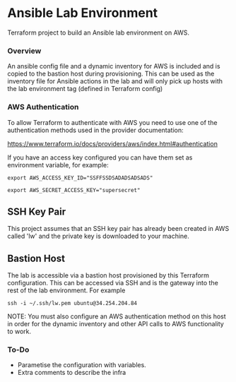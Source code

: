 # Ansible Lab Environment
Terraform project to build an Ansible lab environment on AWS.

### Overview
An ansible config file and a dynamic inventory for AWS is included and is copied to the bastion host during provisioning. This can be used as the inventory file for Ansible actions in the lab and will only pick up hosts with the lab environment tag (defined in Terraform config)

### AWS Authentication
To allow Terraform to authenticate with AWS you need to use one of the authentication methods used in the provider documentation:

https://www.terraform.io/docs/providers/aws/index.html#authentication

If you have an access key configured you can have them set as environment variable, for example:

`export AWS_ACCESS_KEY_ID="SSFFSSDSADADSADSADS"`

`export AWS_SECRET_ACCESS_KEY="supersecret"`

## SSH Key Pair
This project assumes that an SSH key pair has already been created in AWS called 'lw' and the private key is downloaded to your machine.

## Bastion Host
The lab is accessible via a bastion host provisioned by this Terraform configuration. This can be accessed via SSH and is the gateway into the rest of the lab environment. For example

`ssh -i ~/.ssh/lw.pem ubuntu@34.254.204.84`

NOTE: You must also configure an AWS authentication method on this host in order for the dynamic inventory and other API calls to AWS functionality to work.

### To-Do
- Parametise the configuration with variables.
- Extra comments to describe the infra